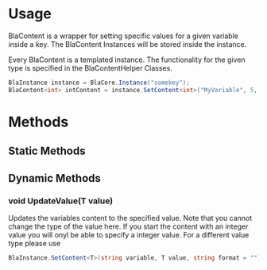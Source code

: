 # Usage

BlaContent is a wrapper for setting specific values for a given variable inside a key.
The BlaContent Instances will be stored inside the instance.

Every BlaContent is a templated instance. The functionality for the given type is specified in the BlaContentHelper Classes.

```csharp
BlaInstance instance = BlaCore.Instance("somekey");
BlaContent<int> intContent = instance.SetContent<int>("MyVariable", 5, "N0");
```

# Methods 

## Static Methods

## Dynamic Methods

### void UpdateValue(T value)
Updates the variables content to the specified value. Note that you cannot change the type of the value here.
If you start the content with an integer value you will onyl be able to specify a integer value.
For a different value type please use 

```csharp
BlaInstance.SetContent<T>(string variable, T value, string format = "")
```
